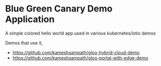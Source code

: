 # Blue Green Canary Demo Application

A simple colored hello world app used in various kubernetes/istio demos

Demos that use it,

- <https://github.com/kameshsampath/gloo-hybrid-cloud-demo>
- <https://github.com/kameshsampath/gloo-portal-with-edge-demo>
